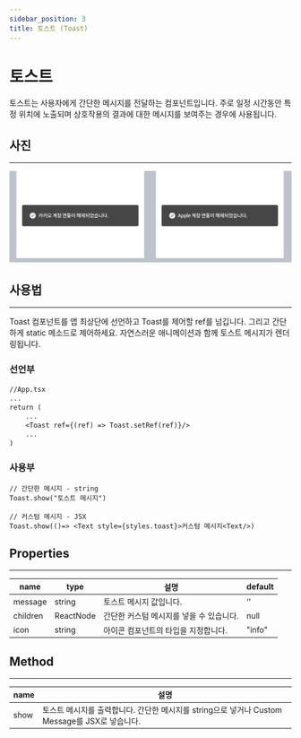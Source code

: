 ```yaml
---
sidebar_position: 3
title: 토스트 (Toast)
---
```


# 토스트

토스트는 사용자에게 간단한 메시지를 전달하는 컴포넌트입니다. 주로 일정 시간동안 특정 위치에 노출되며 상호작용의 결과에 대한 메시지를 보여주는 경우에 사용됩니다.

## 사진

---

![토스트 메시지](./toast.png)

## 사용법

---

Toast 컴포넌트를 앱 최상단에 선언하고 Toast를 제어할 ref를 넘깁니다. 그리고 간단하게 static 메소드로 제어하세요. 자연스러운 애니메이션과 함께 토스트 메시지가 렌더링됩니다.

### 선언부

```tsx
//App.tsx
...
return (
	...
	<Toast ref={(ref) => Toast.setRef(ref)}/>
	...
)
```

### 사용부

```tsx
// 간단한 메시지 - string
Toast.show("토스트 메시지")

// 커스텀 메시지 - JSX
Toast.show(()=> <Text style={styles.toast}>커스텀 메시지<Text/>)
```

## Properties

---

| name     | type      | 설명                                     | default |
| -------- | --------- | ---------------------------------------- | ------- |
| message  | string    | 토스트 메시지 값입니다.                  | ‘’      |
| children | ReactNode | 간단한 커스텀 메시지를 넣을 수 있습니다. | null    |
| icon     | string    | 아이콘 컴포넌트의 타입을 지정합니다.     | "info"  |

## Method

---

| name | 설명                                                                                           |
| ---- | ---------------------------------------------------------------------------------------------- |
| show | 토스트 메시지를 출력합니다. 간단한 메시지를 string으로 넣거나 Custom Message를 JSX로 넣습니다. |
